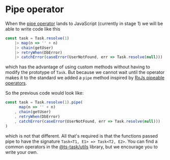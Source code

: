 # Pipe operator
When the [pipe operator](https://github.com/tc39/proposal-pipeline-operator) lands to JavaScript (currently in stage 1) we will be able to write code like this

```javascript
const task = Task.resolve(1)
    |> map(n => '' + n)
    |> chain(getUser)
    |> retryWhen(DbError)
    |> catchError(caseError(UserNotFound, err => Task.resolve(null)))
```

which has the advantage of using custom methods without having to modify the prototype of `Task`. But because we cannot
wait until the operator makes it to the standard we added a `pipe` method inspired by [RxJs pipeable operators](https://github.com/ReactiveX/rxjs/blob/master/doc/pipeable-operators.md).

So the previous code would look like:

```javascript
const task = Task.resolve(1).pipe(
      map(n => '' + n)
    , chain(getUser)
    , retryWhen(DbError)
    , catchError(caseError(UserNotFound, err => Task.resolve(null)))
)
```

which is not that different. All that's required is that the functions passed pipe to have the signature
`Task<T1, E1> => Task<T2, E2>`. You can find a common operators in the [@ts-task/utils](https://github.com/ts-task/utils) library, but we encourage you to write your own.